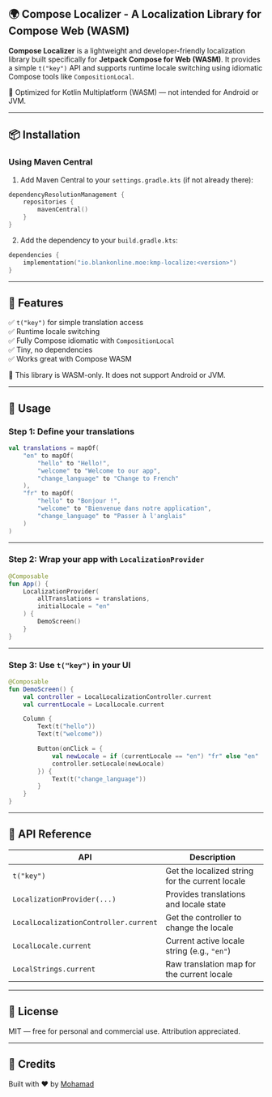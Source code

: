 ## 🌍 Compose Localizer - A Localization Library for Compose Web (WASM)

**Compose Localizer** is a lightweight and developer-friendly localization library built specifically for **Jetpack Compose for Web (WASM)**. It provides a simple `t("key")` API and supports runtime locale switching using idiomatic Compose tools like `CompositionLocal`.

🚀 Optimized for Kotlin Multiplatform (WASM) — not intended for Android or JVM.

---

## 📦 Installation

### Using Maven Central

1. Add Maven Central to your `settings.gradle.kts` (if not already there):

```kotlin
dependencyResolutionManagement {
    repositories {
        mavenCentral()
    }
}
```

2. Add the dependency to your `build.gradle.kts`:

```kotlin
dependencies {
    implementation("io.blankonline.moe:kmp-localize:<version>")
}
```

---

## 🚀 Features

✅ `t("key")` for simple translation access  
✅ Runtime locale switching  
✅ Fully Compose idiomatic with `CompositionLocal`  
✅ Tiny, no dependencies  
✅ Works great with Compose WASM

📌 This library is WASM-only. It does not support Android or JVM.

---

## 🔧 Usage

### Step 1: Define your translations

```kotlin
val translations = mapOf(
    "en" to mapOf(
        "hello" to "Hello!",
        "welcome" to "Welcome to our app",
        "change_language" to "Change to French"
    ),
    "fr" to mapOf(
        "hello" to "Bonjour !",
        "welcome" to "Bienvenue dans notre application",
        "change_language" to "Passer à l'anglais"
    )
)
```

---

### Step 2: Wrap your app with `LocalizationProvider`

```kotlin
@Composable
fun App() {
    LocalizationProvider(
        allTranslations = translations,
        initialLocale = "en"
    ) {
        DemoScreen()
    }
}
```

---

### Step 3: Use `t("key")` in your UI

```kotlin
@Composable
fun DemoScreen() {
    val controller = LocalLocalizationController.current
    val currentLocale = LocalLocale.current

    Column {
        Text(t("hello"))
        Text(t("welcome"))

        Button(onClick = {
            val newLocale = if (currentLocale == "en") "fr" else "en"
            controller.setLocale(newLocale)
        }) {
            Text(t("change_language"))
        }
    }
}
```

---

## 🧩 API Reference

| API | Description |
|-----|-------------|
| `t("key")` | Get the localized string for the current locale |
| `LocalizationProvider(...)` | Provides translations and locale state |
| `LocalLocalizationController.current` | Get the controller to change the locale |
| `LocalLocale.current` | Current active locale string (e.g., `"en"`) |
| `LocalStrings.current` | Raw translation map for the current locale |

---

## 📜 License

MIT — free for personal and commercial use. Attribution appreciated.

---

## 🙌 Credits

Built with ❤️ by [Mohamad](https://github.com/MohammadNasrallahBlank)
